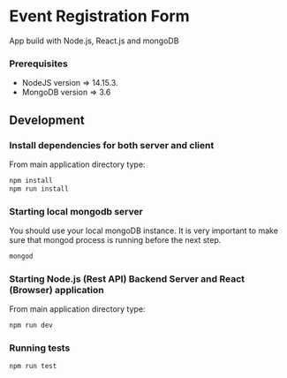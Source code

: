 # Event Registration Form
App build with Node.js, React.js and mongoDB

### Prerequisites
- NodeJS version => 14.15.3.
- MongoDB version => 3.6

## Development

### Install dependencies for both server and client
From main application directory type:

```bash
npm install
npm run install
```
### Starting local mongodb server
You should use your local mongoDB instance. It is very important to make sure that mongod process is running before the next step.

```bash
mongod
```
### Starting Node.js (Rest API) Backend Server and React (Browser) application

From main application directory type:
```bash
npm run dev
```

### Running tests
```bash
npm run test
```


